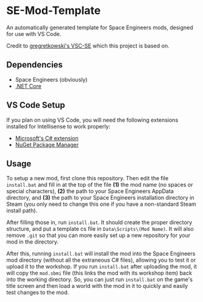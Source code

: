 # SE-Mod-Template
An automatically generated template for Space Engineers mods, designed for use with VS Code.

Credit to [gregretkowski's VSC-SE](https://github.com/gregretkowski/VSC-SE) which this project is based on.

## Dependencies
* Space Engineers (obviously)
* [.NET Core](https://docs.microsoft.com/en-us/dotnet/core/install/windows?tabs=net60)

## VS Code Setup

If you plan on using VS Code, you will need the following extensions installed for Intellisense to work properly:
* [Microsoft's C# extension](https://marketplace.visualstudio.com/items?itemName=ms-dotnettools.csharp)
* [NuGet Package Manager](https://marketplace.visualstudio.com/items?itemName=jmrog.vscode-nuget-package-manager)
## Usage
To setup a new mod, first clone this repository. Then edit the file `install.bat` and fill in at the top of the file **(1)** the mod name (no spaces or special characters), **(2)** the path to your Space Engineers AppData directory, and **(3)** the path to your Space Engineers installation directory in Steam (you only need to change this one if you have a non-standard Steam install path).

After filling those in, run `install.bat`. It should create the proper directory structure, and put a template cs file in `Data\Scripts\(Mod Name)`. It will also remove `.git` so that you can more easily set up a new repository for your mod in the directory.

After this, running `install.bat` will install the mod into the Space Engineers mod directory (without all the extraneous C# files), allowing you to test it or upload it to the workshop. If you run `install.bat` after uploading the mod, it will copy the `mod.sbmi` file (this links the mod with its workshop item) back into the working directory. So, you can just run `install.bat` on the game's title screen and then load a world with the mod in it to quickly and easily test changes to the mod.
